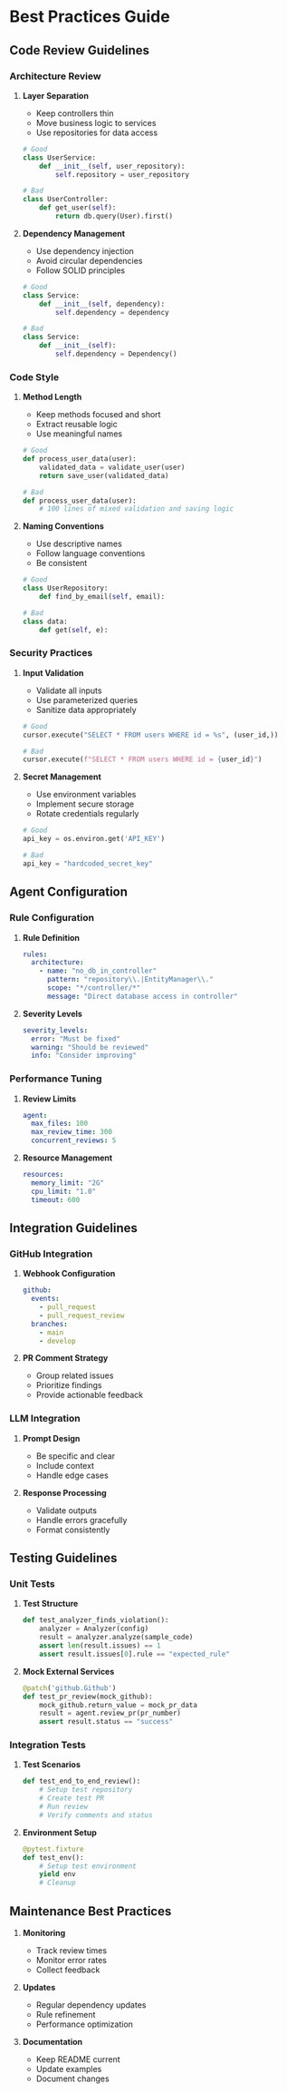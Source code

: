 # Best Practices Guide

## Code Review Guidelines

### Architecture Review

1. **Layer Separation**
   - Keep controllers thin
   - Move business logic to services
   - Use repositories for data access
   ```python
   # Good
   class UserService:
       def __init__(self, user_repository):
           self.repository = user_repository
   
   # Bad
   class UserController:
       def get_user(self):
           return db.query(User).first()
   ```

2. **Dependency Management**
   - Use dependency injection
   - Avoid circular dependencies
   - Follow SOLID principles
   ```python
   # Good
   class Service:
       def __init__(self, dependency):
           self.dependency = dependency
   
   # Bad
   class Service:
       def __init__(self):
           self.dependency = Dependency()
   ```

### Code Style

1. **Method Length**
   - Keep methods focused and short
   - Extract reusable logic
   - Use meaningful names
   ```python
   # Good
   def process_user_data(user):
       validated_data = validate_user(user)
       return save_user(validated_data)
   
   # Bad
   def process_user_data(user):
       # 100 lines of mixed validation and saving logic
   ```

2. **Naming Conventions**
   - Use descriptive names
   - Follow language conventions
   - Be consistent
   ```python
   # Good
   class UserRepository:
       def find_by_email(self, email):
   
   # Bad
   class data:
       def get(self, e):
   ```

### Security Practices

1. **Input Validation**
   - Validate all inputs
   - Use parameterized queries
   - Sanitize data appropriately
   ```python
   # Good
   cursor.execute("SELECT * FROM users WHERE id = %s", (user_id,))
   
   # Bad
   cursor.execute(f"SELECT * FROM users WHERE id = {user_id}")
   ```

2. **Secret Management**
   - Use environment variables
   - Implement secure storage
   - Rotate credentials regularly
   ```python
   # Good
   api_key = os.environ.get('API_KEY')
   
   # Bad
   api_key = "hardcoded_secret_key"
   ```

## Agent Configuration

### Rule Configuration

1. **Rule Definition**
   ```yaml
   rules:
     architecture:
       - name: "no_db_in_controller"
         pattern: "repository\\.|EntityManager\\."
         scope: "*/controller/*"
         message: "Direct database access in controller"
   ```

2. **Severity Levels**
   ```yaml
   severity_levels:
     error: "Must be fixed"
     warning: "Should be reviewed"
     info: "Consider improving"
   ```

### Performance Tuning

1. **Review Limits**
   ```yaml
   agent:
     max_files: 100
     max_review_time: 300
     concurrent_reviews: 5
   ```

2. **Resource Management**
   ```yaml
   resources:
     memory_limit: "2G"
     cpu_limit: "1.0"
     timeout: 600
   ```

## Integration Guidelines

### GitHub Integration

1. **Webhook Configuration**
   ```yaml
   github:
     events:
       - pull_request
       - pull_request_review
     branches:
       - main
       - develop
   ```

2. **PR Comment Strategy**
   - Group related issues
   - Prioritize findings
   - Provide actionable feedback

### LLM Integration

1. **Prompt Design**
   - Be specific and clear
   - Include context
   - Handle edge cases

2. **Response Processing**
   - Validate outputs
   - Handle errors gracefully
   - Format consistently

## Testing Guidelines

### Unit Tests

1. **Test Structure**
   ```python
   def test_analyzer_finds_violation():
       analyzer = Analyzer(config)
       result = analyzer.analyze(sample_code)
       assert len(result.issues) == 1
       assert result.issues[0].rule == "expected_rule"
   ```

2. **Mock External Services**
   ```python
   @patch('github.Github')
   def test_pr_review(mock_github):
       mock_github.return_value = mock_pr_data
       result = agent.review_pr(pr_number)
       assert result.status == "success"
   ```

### Integration Tests

1. **Test Scenarios**
   ```python
   def test_end_to_end_review():
       # Setup test repository
       # Create test PR
       # Run review
       # Verify comments and status
   ```

2. **Environment Setup**
   ```python
   @pytest.fixture
   def test_env():
       # Setup test environment
       yield env
       # Cleanup
   ```

## Maintenance Best Practices

1. **Monitoring**
   - Track review times
   - Monitor error rates
   - Collect feedback

2. **Updates**
   - Regular dependency updates
   - Rule refinement
   - Performance optimization

3. **Documentation**
   - Keep README current
   - Update examples
   - Document changes